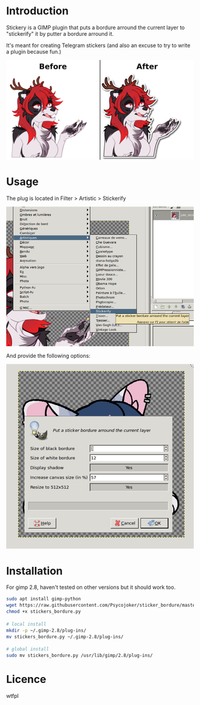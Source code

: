 Introduction
============

Stickery is a GIMP plugin that puts a bordure arround the current layer to
"stickerify" it by putter a bordure arround it.

It's meant for creating Telegram stickers (and also an excuse to try to write a
plugin because fun.)

![before_after](./diff.png)

Usage
=====

The plug is located in Filter > Artistic > Stickerify

![menu](./menu.png)

And provide the following options:

![screenshot](./screenshot.png)

Installation
============

For gimp 2.8, haven't tested on other versions but it should work too.

```bash
sudo apt install gimp-python
wget https://raw.githubusercontent.com/Psycojoker/sticker_bordure/master/stickers_bordure.py
chmod +x stickers_bordure.py

# local install
mkdir -p ~/.gimp-2.8/plug-ins/
mv stickers_bordure.py ~/.gimp-2.8/plug-ins/

# global install
sudo mv stickers_bordure.py /usr/lib/gimp/2.8/plug-ins/
```

Licence
=======

wtfpl

